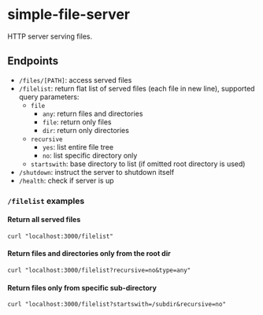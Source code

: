 # simple-file-server

HTTP server serving files.

## Endpoints

* `/files/[PATH]`: access served files
* `/filelist`: return flat list of served files (each file in new line), supported query parameters:
  * `file`
    * `any`: return files and directories
    * `file`: return only files
    * `dir`: return only directories
  * `recursive`
    * `yes`: list entire file tree
    * `no`: list specific directory only
  * `startswith`: base directory to list (if omitted root directory is used)
* `/shutdown`: instruct the server to shutdown itself
* `/health`: check if server is up

### `/filelist` examples

#### Return all served files

```
curl "localhost:3000/filelist"
```

#### Return files and directories only from the root dir

```
curl "localhost:3000/filelist?recursive=no&type=any"
```

#### Return files only from specific sub-directory

```
curl "localhost:3000/filelist?startswith=/subdir&recursive=no"
```

